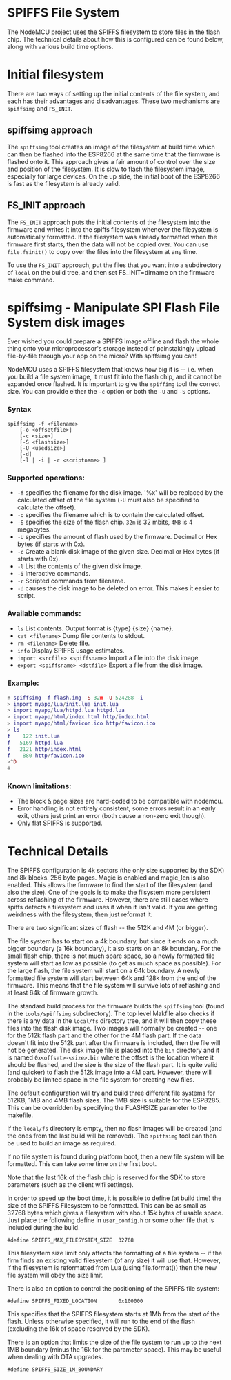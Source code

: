 # SPIFFS File System

The NodeMCU project uses the [SPIFFS](https://github.com/pellepl/spiffs) 
filesystem to store files in the flash chip. The technical details about how this is configured can be found below, along with various build time options.

# Initial filesystem

There are two ways of setting up the initial contents of the file system, and each has their advantages and disadvantages. These two mechanisms are `spiffsimg` and `FS_INIT`.

## spiffsimg approach

The `spiffsimg` tool creates an image of the filesystem at build time which can then be flashed into the ESP8266 at the same time that the firmware is flashed onto it. This
approach gives a fair amount of control over the size and position of the filesystem. It is slow to flash the filesystem image, especially for large devices. On the
up side, the initial boot of the ESP8266 is fast as the filesystem is already valid.

## FS_INIT approach

The `FS_INIT` approach puts the initial contents of the filesystem into the firmware and writes it into the spiffs filesystem whenever the filesystem is automatically formatted. If the filesystem was already formatted when the firmware first starts, then the data will not be copied over. 
You can use `file.fsinit()` to copy over the files into the filesystem at any time.

To use the `FS_INIT` approach, put the files that you want into a subdirectory of `local` on the build tree, and then set FS_INIT=dirname on the firmware make command. 

# spiffsimg - Manipulate SPI Flash File System disk images

Ever wished you could prepare a SPIFFS image offline and flash the whole
thing onto your microprocessor's storage instead of painstakingly upload
file-by-file through your app on the micro? With spiffsimg you can!

NodeMCU uses a SPIFFS filesystem that knows how big it is -- i.e. when you build a file system
image, it must fit into the flash chip, and it cannot be expanded once flashed.
It is important to give the `spiffimg` tool the correct size. You can provide either the `-c` option or both the `-U` and `-S` options.

### Syntax 

```
spiffsimg -f <filename> 
	[-o <offsetfile>]
	[-c <size>] 
	[-S <flashsize>]
	[-U <usedsize>]
	[-d]
	[-l | -i | -r <scriptname> ]
```

### Supported operations:

  * `-f` specifies the filename for the disk image. '%x' will be replaced by the calculated offset of the file system (`-U` must also be specified to calculate the offset).
  * `-o` specifies the filename which is to contain the calculated offset.
  * `-S` specifies the size of the flash chip. `32m` is 32 mbits, `4MB` is 4 megabytes.
  * `-U` specifies the amount of flash used by the firmware. Decimal or Hex bytes (if starts with 0x).
  * `-c` Create a blank disk image of the given size. Decimal or Hex bytes (if starts with 0x).
  * `-l` List the contents of the given disk image.
  * `-i` Interactive commands.
  * `-r` Scripted commands from filename.
  * `-d` causes the disk image to be deleted on error. This makes it easier to script.

### Available commands:

  * `ls` List contents. Output format is {type} {size} {name}.
  * `cat <filename>` Dump file contents to stdout.
  * `rm <filename>` Delete file.
  * `info` Display SPIFFS usage estimates.
  * `import <srcfile> <spiffsname>` Import a file into the disk image.
  * `export <spiffsname> <dstfile>` Export a file from the disk image.

### Example:
```lua
# spiffsimg -f flash.img -S 32m -U 524288 -i
> import myapp/lua/init.lua init.lua
> import myapp/lua/httpd.lua httpd.lua
> import myapp/html/index.html http/index.html
> import myapp/html/favicon.ico http/favicon.ico
> ls
f    122 init.lua
f   5169 httpd.lua
f   2121 http/index.html
f    880 http/favicon.ico
>^D
#
```

### Known limitations:

  * The block & page sizes are hard-coded to be compatible with nodemcu.
  * Error handling is not entirely consistent, some errors result in an
    early exit, others just print an error (both cause a non-zero exit though).
  * Only flat SPIFFS is supported.


# Technical Details

The SPIFFS configuration is 4k sectors (the only size supported by the SDK) and 8k blocks. 256 byte pages. Magic is enabled and magic_len is also enabled. This allows the firmware to find the start of the filesystem (and also the size).
One of the goals is to make the filsystem more persistent across reflashing of the firmware. However, there are still cases
where spiffs detects a filesystem and uses it when it isn't valid. If you are getting weirdness with the filesystem, then just reformat it.

There are two significant sizes of flash -- the 512K and 4M (or bigger). 

The file system has to start on a 4k boundary, but since it ends on a much bigger boundary (a 16k boundary), it also starts on an 8k boundary. For the small flash chip, there is 
not much spare space, so a newly formatted file system will start as low as possible (to get as much space as possible). For the large flash, the 
file system will start on a 64k boundary. A newly formatted file system will start between 64k and 128k from the end of the firmware. This means that the file 
system will survive lots of reflashing and at least 64k of firmware growth. 

The standard build process for the firmware builds the `spiffsimg` tool (found in the `tools/spiffsimg` subdirectory).
The top level Makfile also checks if
there is any data in the `local/fs` directory tree, and it will then copy these files
into the flash disk image. Two images will normally be created -- one for the 512k flash part and the other for the 4M flash part. If the data doesn't 
fit into the 512k part after the firmware is included, then the file will not be generated.
The disk image file is placed into the `bin` directory and it is named `0x<offset>-<size>.bin` where the offset is the location where it should be 
flashed, and the size is the size of the flash part. It is quite valid (and quicker) to flash the 512k image into a 4M part. However, there will probably be
limited space in the file system for creating new files.

The default configuration will try and build three different file systems for 512KB, 1MB and 4MB flash sizes. The 1MB size is suitable for the ESP8285. This can be overridden by specifying the FLASHSIZE parameter to the makefile.

If the `local/fs` directory is empty, then no flash images will be created (and the ones from the last build will be removed). The `spiffsimg` tool can 
then be used to build an image as required. 

If no file system is found during platform boot, then a new file system will be formatted. This can take some time on the first boot.

Note that the last 16k of the flash chip is reserved for the SDK to store parameters (such as the client wifi settings).

In order to speed up the boot time, it is possible to define (at build time) the size of the SPIFFS Filesystem to be formatted. This can be as small as 32768 bytes which gives a filesystem with about 15k bytes of usable space.
Just place the following define in `user_config.h` or some other file that is included during the build.

```
#define SPIFFS_MAX_FILESYSTEM_SIZE	32768
```

This filesystem size limit only affects the formatting of a file system -- if the firm finds an existing valid filesystem (of any size) it will use that. However, if the 
filesystem is reformatted from Lua (using file.format()) then the new file system will obey the size limit. 

There is also an option to control the positioning of the SPIFFS file system:

```
#define SPIFFS_FIXED_LOCATION   	0x100000
```

This specifies that the SPIFFS filesystem starts at 1Mb from the start of the flash. Unless otherwise specified, it will run to the end of the flash (excluding the 16k of space reserved by the SDK). 

There is an option that limits the size of the file system to run up to the next 1MB boundary (minus the 16k for the parameter space). This may be useful when dealing with OTA upgrades.

```
#define SPIFFS_SIZE_1M_BOUNDARY
```
